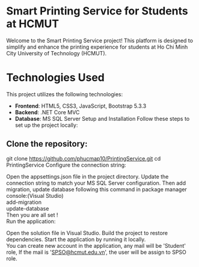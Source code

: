 # Smart Printing Service for Students at HCMUT
Welcome to the Smart Printing Service project! This platform is designed to simplify and enhance the printing experience for students at Ho Chi Minh City University of Technology (HCMUT). 

# Technologies Used
This project utilizes the following technologies:

- **Frontend**: HTML5, CSS3, JavaScript, Bootstrap 5.3.3
- **Backend**: .NET Core MVC
- **Database**: MS SQL Server
Setup and Installation
Follow these steps to set up the project locally:

## Clone the repository:
git clone https://github.com/phucmap10/PrintingService.git
cd PrintingService
Configure the connection string:

Open the appsettings.json file in the project directory.
Update the connection string to match your MS SQL Server configuration.
Then add migration, update database following this command in package manager console:(Visual Studio)  
add-migration <your Migration name>  
update-database  
Then you are all set !  
Run the application:

Open the solution file in Visual Studio.
Build the project to restore dependencies.
Start the application by running it locally.  
You can create new account in the application, any mail will be 'Student' role, If the mail is 'SPSO@hcmut.edu.vn', the user will be assign to SPSO role.
